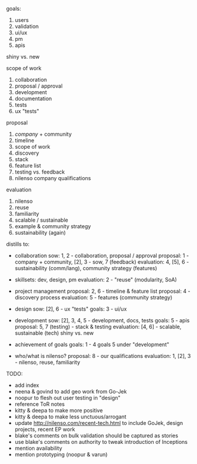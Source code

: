 
goals:
1. users
2. validation
3. ui/ux
4. pm
5. apis

shiny vs. new

scope of work
1. collaboration
2. proposal / approval
3. development
4. documentation
5. tests
6. ux "tests"

proposal
1. *company* + community
2. timeline
3. scope of work
4. discovery
5. stack
6. feature list
7. testing vs. feedback
8. nilenso company qualifications

evaluation
1. nilenso
2. reuse
3. familiarity
4. scalable / sustainable
5. example & community strategy
6. sustainability (again)


distills to:

- collaboration
  sow: 1, 2 - collaboration, proposal / approval
  proposal: 1 - company + community, [2], 3 - sow, 7 (feedback)
  evaluation: 4, [5], 6 - sustainability (comm/lang), community strategy (features)

- skillsets: dev, design, pm
  evaluation: 2 - "reuse" (modularity, SoA)

- project management
  proposal: 2, 6 - timeline & feature list
  proposal: 4 - discovery process
  evaluation: 5 - features (community strategy)

- design
  sow: [2], 6 - ux "tests"
  goals: 3 - ui/ux

- development
  sow: [2], 3, 4, 5 - development, docs, tests
  goals: 5 - apis
  proposal: 5, 7 (testing) - stack & testing
  evaluation: [4, 6] - scalable, sustainable (tech)
  shiny vs. new

- achievement of goals
  goals: 1 - 4
  goals 5 under "development"

- who/what is nilenso?
  proposal: 8 - our qualifications
  evaluation: 1, [2], 3 - nilenso, reuse, familiarity


TODO:

- add index
- neena & govind to add geo work from Go-Jek
- noopur to flesh out user testing in "design"
- reference ToR notes
- kitty & deepa to make more positive
- kitty & deepa to make less unctuous/arrogant
- update http://nilenso.com/recent-tech.html to include GoJek, design projects, recent EP work
- blake's comments on bulk validation should be captured as stories
- use blake's comments on authority to tweak introduction of Inceptions
- mention availability
- mention prototyping (noopur & varun)
